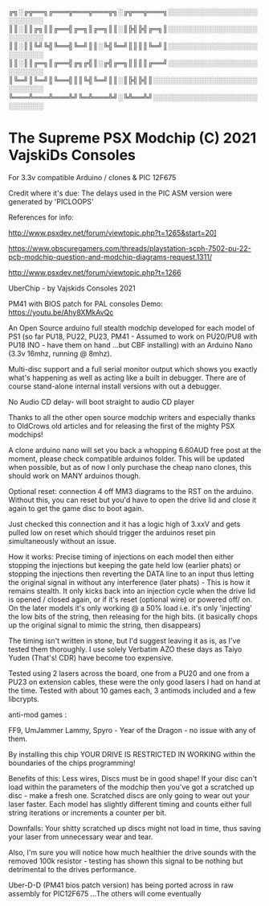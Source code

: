 ╔╗░╔╦══╗╔═══╦═══╦═══╦╗░╔╦══╦═══╗░░░░░░░░░░░░░░░░░░░░░░░░░
║║░║║╔╗║║╔══╣╔═╗║╔═╗║║░║╠╣╠╣╔═╗║░░░░░░░░░░░░░░░░░░░░░░░░░
║║░║║╚╝╚╣╚══╣╚═╝║║░╚╣╚═╝║║║║╚═╝║░░░░░░░░░░░░░░░░░░░░░░░░░
║║░║║╔═╗║╔══╣╔╗╔╣║░╔╣╔═╗║║║║╔══╝░░░░░░░░░░░░░░░░░░░░░░░░░
║╚═╝║╚═╝║╚══╣║║╚╣╚═╝║║░║╠╣╠╣║░░░░░░░░░░░░░░░░░░░░░░░░░░░░
╚═══╩═══╩═══╩╝╚═╩═══╩╝░╚╩══╩╝░░░░░░░░░░░░░░░░░░░░░░░░░░░░

The Supreme PSX Modchip (C) 2021 
VajskiDs Consoles
===================================================
For 3.3v compatible Arduino / clones & PIC 12F675





Credit where it's due: The delays used in the PIC ASM version were generated by 'PICLOOPS'

References for info: 

http://www.psxdev.net/forum/viewtopic.php?t=1265&start=20]

https://www.obscuregamers.com/threads/playstation-scph-7502-pu-22-pcb-modchip-question-and-modchip-diagrams-request.1311/
                        
http://www.psxdev.net/forum/viewtopic.php?t=1266 


UberChip - by Vajskids Consoles 2021

PM41 with BIOS patch for PAL consoles Demo: https://youtu.be/Ahy8XMkAvQc 

An Open Source arduino full stealth modchip developed for each model of PS1 (so far PU18, PU22, PU23, PM41 - Assumed to work on PU20/PU8 with PU18 INO - have them on hand ...but CBF installing) with an Arduino Nano (3.3v 16mhz, running @ 8mhz). 


Multi-disc support and a full serial monitor output which shows you exactly what's
happening as well as acting like a built in debugger. There are of course stand-alone internal install versions with out a debugger.

No Audio CD delay- will boot straight to audio CD player

Thanks to all the other open source modchip writers and especially thanks to OldCrows old articles and for
releasing the first of the mighty PSX modchips!

A clone arduino nano will set you back a whopping 6.60AUD free post at the moment, please check compatible arduinos folder.
This will be updated when possible, but as of now I only purchase the cheap nano clones, this should work on MANY arduinos though.

Optional reset: connection 4 off MM3 diagrams to the RST on the arduino.
Without this, you can reset but you'd have to open the drive lid and close it again to get the game disc to boot again. 

Just checked this connection and it has a logic high of 3.xxV and gets pulled low on reset which should trigger the arduinos reset
pin simultaneously without an issue.


How it works: Precise timing of injections on each model then either stopping the injections but keeping the gate
held low (earlier phats) or stopping the injections then reverting the DATA line to an input thus letting the original signal in without
any interference (later phats) - This is how it remains stealth. It only kicks back into an injection cycle when the drive lid is opened / closed again, or if it's reset (optional wire) or powered off/ on. On the later models it's only working @ a 50% load i.e. it's only 'injecting' the low bits of the string, then releasing for the high bits. (it basically chops up the original signal to mimic the string, then disappears)

The timing isn't written in stone, but I'd suggest leaving it as is, as I've tested them thoroughly. I use solely Verbatim AZO these days as Taiyo Yuden (That's! CDR) have become too expensive.

Tested using 2 lasers across the board, one from a PU20 and one from a PU23 on extension cables, these were the only good lasers I had on hand at the time.
Tested with about 10 games each, 3 antimods included and a few libcrypts.

anti-mod games :

FF9, UmJammer Lammy, Spyro - Year of the Dragon - no issue with any of them.

By installing this chip YOUR DRIVE IS RESTRICTED IN WORKING within the boundaries of the chips programming!

Benefits of this:
Less wires, Discs must be in good shape! If your disc can't load within the parameters of the modchip then you've got a scratched up disc - make a fresh one. Scratched
discs are only going to wear out your laser faster. Each model has slightly different timing and counts either full string iterations or increments a counter per bit.

Downfalls:
Your shitty scratched up discs might not load in time, thus saving your laser from unnecessary wear and tear.

Also, I'm sure you will notice how much healthier the drive sounds with the removed 100k resistor - testing has shown this signal to be nothing but detrimental to the
drives performance.


Uber-D-D (PM41 bios patch version) has being ported across in raw assembly for PIC12F675
...The others will come eventually


